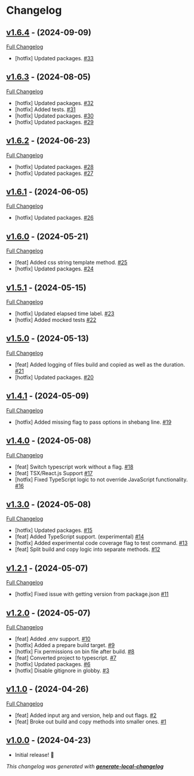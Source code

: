 # Changelog

## [v1.6.4](https://github.com/neogeek/onlybuild/tree/v1.6.4) - (2024-09-09)

[Full Changelog](https://github.com/neogeek/onlybuild/compare/v1.6.3...v1.6.4)

- [hotfix] Updated packages. [#33](https://github.com/neogeek/onlybuild/pull/33)

## [v1.6.3](https://github.com/neogeek/onlybuild/tree/v1.6.3) - (2024-08-05)

[Full Changelog](https://github.com/neogeek/onlybuild/compare/v1.6.2...v1.6.3)

- [hotfix] Updated packages. [#32](https://github.com/neogeek/onlybuild/pull/32)
- [hotfix] Added tests. [#31](https://github.com/neogeek/onlybuild/pull/31)
- [hotfix] Updated packages. [#30](https://github.com/neogeek/onlybuild/pull/30)
- [hotfix] Updated packages. [#29](https://github.com/neogeek/onlybuild/pull/29)

## [v1.6.2](https://github.com/neogeek/onlybuild/tree/v1.6.2) - (2024-06-23)

[Full Changelog](https://github.com/neogeek/onlybuild/compare/v1.6.1...v1.6.2)

- [hotfix] Updated packages. [#28](https://github.com/neogeek/onlybuild/pull/28)
- [hotfix] Updated packages. [#27](https://github.com/neogeek/onlybuild/pull/27)

## [v1.6.1](https://github.com/neogeek/onlybuild/tree/v1.6.1) - (2024-06-05)

[Full Changelog](https://github.com/neogeek/onlybuild/compare/v1.6.0...v1.6.1)

- [hotfix] Updated packages. [#26](https://github.com/neogeek/onlybuild/pull/26)

## [v1.6.0](https://github.com/neogeek/onlybuild/tree/v1.6.0) - (2024-05-21)

[Full Changelog](https://github.com/neogeek/onlybuild/compare/v1.5.1...v1.6.0)

- [feat] Added css string template method. [#25](https://github.com/neogeek/onlybuild/pull/25)
- [hotfix] Updated packages. [#24](https://github.com/neogeek/onlybuild/pull/24)

## [v1.5.1](https://github.com/neogeek/onlybuild/tree/v1.5.1) - (2024-05-15)

[Full Changelog](https://github.com/neogeek/onlybuild/compare/v1.5.0...v1.5.1)

- [hotfix] Updated elapsed time label. [#23](https://github.com/neogeek/onlybuild/pull/23)
- [hotfix] Added mocked tests [#22](https://github.com/neogeek/onlybuild/pull/22)

## [v1.5.0](https://github.com/neogeek/onlybuild/tree/v1.5.0) - (2024-05-13)

[Full Changelog](https://github.com/neogeek/onlybuild/compare/v1.4.1...v1.5.0)

- [feat] Added logging of files build and copied as well as the duration. [#21](https://github.com/neogeek/onlybuild/pull/21)
- [hotfix] Updated packages. [#20](https://github.com/neogeek/onlybuild/pull/20)

## [v1.4.1](https://github.com/neogeek/onlybuild/tree/v1.4.1) - (2024-05-09)

[Full Changelog](https://github.com/neogeek/onlybuild/compare/v1.4.0...v1.4.1)

- [hotfix] Added missing flag to pass options in shebang line. [#19](https://github.com/neogeek/onlybuild/pull/19)

## [v1.4.0](https://github.com/neogeek/onlybuild/tree/v1.4.0) - (2024-05-08)

[Full Changelog](https://github.com/neogeek/onlybuild/compare/v1.3.0...v1.4.0)

- [feat] Switch typescript work without a flag. [#18](https://github.com/neogeek/onlybuild/pull/18)
- [feat] TSX/React.js Support [#17](https://github.com/neogeek/onlybuild/pull/17)
- [hotfix] Fixed TypeScript logic to not override JavaScript functionality. [#16](https://github.com/neogeek/onlybuild/pull/16)

## [v1.3.0](https://github.com/neogeek/onlybuild/tree/v1.3.0) - (2024-05-08)

[Full Changelog](https://github.com/neogeek/onlybuild/compare/v1.2.1...v1.3.0)

- [hotfix] Updated packages. [#15](https://github.com/neogeek/onlybuild/pull/15)
- [feat] Added TypeScript support. (experimental) [#14](https://github.com/neogeek/onlybuild/pull/14)
- [hotfix] Added experimental code coverage flag to test command. [#13](https://github.com/neogeek/onlybuild/pull/13)
- [feat] Split build and copy logic into separate methods. [#12](https://github.com/neogeek/onlybuild/pull/12)

## [v1.2.1](https://github.com/neogeek/onlybuild/tree/v1.2.1) - (2024-05-07)

[Full Changelog](https://github.com/neogeek/onlybuild/compare/v1.2.0...v1.2.1)

- [hotfix] Fixed issue with getting version from package.json [#11](https://github.com/neogeek/onlybuild/pull/11)

## [v1.2.0](https://github.com/neogeek/onlybuild/tree/v1.2.0) - (2024-05-07)

[Full Changelog](https://github.com/neogeek/onlybuild/compare/v1.1.0...v1.2.0)

- [feat] Added .env support. [#10](https://github.com/neogeek/onlybuild/pull/10)
- [hotfix] Added a prepare build target. [#9](https://github.com/neogeek/onlybuild/pull/9)
- [hotfix] Fix permissions on bin file after build. [#8](https://github.com/neogeek/onlybuild/pull/8)
- [feat] Converted project to typescript. [#7](https://github.com/neogeek/onlybuild/pull/7)
- [hotfix] Updated packages. [#6](https://github.com/neogeek/onlybuild/pull/6)
- [hotfix] Disable gitignore in globby. [#3](https://github.com/neogeek/onlybuild/pull/3)

## [v1.1.0](https://github.com/neogeek/onlybuild/tree/v1.1.0) - (2024-04-26)

[Full Changelog](https://github.com/neogeek/onlybuild/compare/v1.0.0...v1.1.0)

- [feat] Added input arg and version, help and out flags. [#2](https://github.com/neogeek/onlybuild/pull/2)
- [feat] Broke out build and copy methods into smaller ones. [#1](https://github.com/neogeek/onlybuild/pull/1)

## [v1.0.0](https://github.com/neogeek/onlybuild/tree/v1.0.0) - (2024-04-23)

- Initial release! 🎉

_This changelog was generated with **[generate-local-changelog](https://github.com/neogeek/generate-local-changelog)**_
